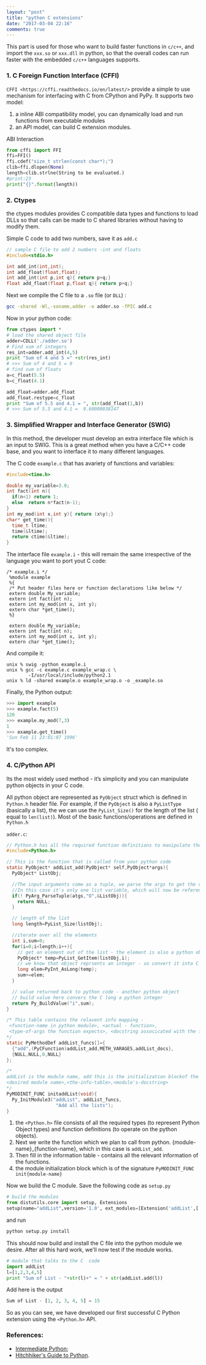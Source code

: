 ```yaml
---
layout: "post"
title: "python C extensions"
date: "2017-03-04 22:16"
comments: true
---
```


This part is used for those who want to build faster functions in `c/c++`, and import the `xxx.so` or `xxx.dll` in python, so that the overall codes can run faster with the embedded `c/c++` languages supports.

### 1. C Foreign Function Interface (CFFI)

`CFFI <https://cffi.readthedocs.io/en/latest/>` provide a simple to use mechanism for interfacing with C from CPython and PyPy. It supports two model:

1. a inline ABI compatibility model, you can dynamically load and run functions from executable modules
2. an API model, can build C extension modules.

ABI Interaction
```python
from cffi import FFI
ffi=FFI()
ffi.cdef("size_t strlen(const char*);")
clib=ffi.dlopen(None)
length=clib.strlne(String to be evaluated.)
#print:23
print("{}".format(length))
```


### 2. Ctypes

the ctypes modules provides C compatible data types and functions to load DLLs so that calls can be made to C shared libraries without having to modify them.

Simple C code to add two numbers, save it as `add.c`
```c++
// sample C file to add 2 numbers -int and floats
#include<stdio.h>

int add_int(int,int);
int add_float(float,float);
int add_int(int p,int q){ return p+q;}
float add_float(float p,float q){ return p+q;}
```

Next we compile the C file to a `.so` file (or `DLL`) :

```bash
gcc -shared -Wl,-soname,adder -o adder.so -fPIC add.c
```

Now in your python code:
```python
from ctypes import *
# load the shared object file
adder=CDLL('./adder.so')
# Find sum of integers
res_int=adder.add_int(4,5)
print "Sum of 4 and 5 =" +str(res_int)
# >>> Sum of 4 and 5 = 9
# find sum of floats
a=c_float(5.5)
b=c_float(4.1)

add_float=adder.add_float
add_float.restype=c_float
print "Sum of 5.5 and 4.1 = ", str(add_float(1,b))
# >>> Sum of 5.5 and 4.1 =  9.60000038147
```

### 3. Simplified Wrapper and Interface Generator (SWIG)
In this method, the developer must develop an extra interface file which is an input to SWIG.  This is a great method when you have a C/C++ code base, and you want to interface it to many different languages.

The C code `example.c` that has avariety of functions and variables:

```c
#include<time.h>

double my_variable=3.0;
int fact(int n){
  if(n<1) return 1;
  else  return n*fact(n-1);
}
int my_mod(int x,int y){ return (x%y);}
char* get_time(){
  time_t ltime;
  time(&ltime);
  return ctime(&ltime);
}
```

The interface file `example.i` - this will remain the same irrespective of the language you want to port yout C code:

```
/* example.i */
 %module example
 %{
 /* Put header files here or function declarations like below */
 extern double My_variable;
 extern int fact(int n);
 extern int my_mod(int x, int y);
 extern char *get_time();
 %}

 extern double My_variable;
 extern int fact(int n);
 extern int my_mod(int x, int y);
 extern char *get_time();
```

And compile it:

```
unix % swig -python example.i
unix % gcc -c example.c example_wrap.c \
        -I/usr/local/include/python2.1
unix % ld -shared example.o example_wrap.o -o _example.so
```

Finally, the Python output:

```python
>>> import example
>>> example.fact(5)
120
>>> example.my_mod(7,3)
1
>>> example.get_time()
'Sun Feb 11 23:01:07 1996'
```
It's too complex.

### 4. C/Python API
Its the most widely used method - it’s simplicity and you can manipulate python objects in your C code.

All python object are represented as `PyObject` struct which is defined in `Python.h` header file. For example, if the `PyObject` is also a `PyListType` (basically a list), the we can use the `PyList_Size()` for the length of the list ( equal to `len(list)`). Most of the basic functions/operations are defined in `Python.h`

`adder.c`:

```c
// Python.h has all the required function definitions to manipulate the Python objects.
#include<Python.h>

// This is the function that is called from your python code
static PyObject* addList_add(PyObject* self,PyObject*args){
  PyObject* ListObj;

  //The input arguments come as a tuple, we parse the args to get the various variables
  //In this case it's only one list variable, which will now be reference by ListObj
  if(! PyArg_ParseTuple(atgs,"O",&ListObj)){
    return NULL;
  }

  // length of the list
  long length=PyList_Size(listObj);

  //iterate over all the elements
  int i,sum=0;
  for(i=0;i<length;i++){
    // get an element out of the list - the element is also a python objects
    PyObject* temp=PyList_GetItem(listObj,i);
    // we know that object reprsents an integer - so convert it into C long
    long elem=PyInt_AsLong(temp);
    sum+=elem;
  }

  // value returned back to python code - another python object
  // build value here convers the C long a python integer
  return Py_BuildValue("i",sum);
}

/* This table contains the relavent info mapping -
 <function-name in python module>, <actual - function>,
 <type-of-args the function expects>, <docstring associcated with the function>
*/
static PyMethodDef addList_funcs[]={
  {"add",(PyCFunction)addList_add,METH_VARAGES,addList_docs},
  {NULL,NULL,0,NULL}
};

/*
addList is the module name, add this is the initialization blockof the module.
<desired module name>,<the-info-table>,<module's-docstring>
*/
PyMODINIT_FUNC initaddList(void){
  Py_InitModule3("addList", addList_funcs,
                  "Add all the lists");
}
```

1. the `<Python.h>` file consists of all the required types (to represent Python Object types) and function definitions (to operate on the python objects).
2. Next we write the function which we plan to call from python. {module-name}_{function-name}, which in this case is `addList_add`.
3. Then fill in the information table - contains all the relevant information of the functions.
4. the module initialization block which is of the signature `PyMODINIT_FUNC init{module-name}`



Now we build the C module. Save the following code as `setup.py`
```python
# build the modules
from distutils.core import setup, Extensions
setup(name="addList",version='1.0', ext_modules=[Extension('addList',['adder.c'])])
```

and run

```python
python setup.py install
```

This should now build and install the C file into the python module we desire. After all this hard work, we'll now test if the module works.

```python
# module that talks to the C  code
import addList
l=[1,2,3,4,5]
print "Sum of List - "+str(l)+" = " + str(addList.add(l))
```
Add here is the output
```python
Sum of List - [1, 2, 3, 4, 5] = 15
```
So as you can see, we have developed our first successful C Python extension using the `<Python.h>` API.


### References:
 - [Intermediate Python](http://book.pythontips.com/en/latest/python_c_extension.html);
 - [Hitchhiker's Guide to Python](http://docs.python-guide.org/en/latest/scenarios/clibs/).
